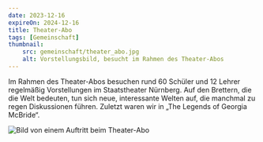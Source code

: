 ```yaml
---
date: 2023-12-16
expireOn: 2024-12-16
title: Theater-Abo
tags: [Gemeinschaft]
thumbnail: 
    src: gemeinschaft/theater_abo.jpg
    alt: Vorstellungsbild, besucht im Rahmen des Theater-Abos
---
```


Im Rahmen des Theater-Abos besuchen rund 60 Schüler und 12 Lehrer regelmäßig Vorstellungen im Staatstheater Nürnberg. Auf den Brettern, die die Welt bedeuten, tun sich neue, interessante Welten auf, die manchmal zu regen Diskussionen führen. Zuletzt waren wir in „The Legends of Georgia McBride“.

![Bild von einem Auftritt beim Theater-Abo](/images/gemeinschaft/theater_abo.jpg)